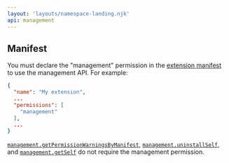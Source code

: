```yaml
---
layout: 'layouts/namespace-landing.njk'
api: management
---
```


## Manifest

You must declare the "management" permission in the [extension manifest][1] to use the management
API. For example:

```json
{
  "name": "My extension",
  ...
  "permissions": [
    "management"
  ],
  ...
}
```

[`management.getPermissionWarningsByManifest`][2], [`management.uninstallSelf`][3], and
[`management.getSelf`][4] do not require the management permission.

[1]: /docs/extensions/mv2/tabs
[2]: #method-getPermissionWarningsByManifest
[3]: #method-uninstallSelf
[4]: #method-getSelf
